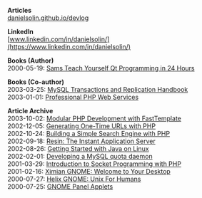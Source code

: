**Articles**   
[danielsolin.github.io/devlog](https://danielsolin.github.io/devlog/)  

**LinkedIn**   
[www.linkedin.com/in/danielsolin/](https://www.linkedin.com/in/danielsolin/)  

**Books (Author)**  
2000-05-19: [Sams Teach Yourself Qt Programming in 24 Hours](http://www.amazon.com/Sams-Teach-Yourself-Programming-Hours/dp/0672318695/)  

**Books (Co-author)**  
2003-03-25: [MySQL Transactions and Replication Handbook](http://www.amazon.com/MySQL-Transactions-Replication-Handbook-Daniel/dp/1861008384/)  
2003-01-01: [Professional PHP Web Services](http://www.amazon.com/Professional-PHP-Services-James-Fuller/dp/1861008074/)  

**Article Archive**   
2003-10-02: [Modular PHP Development with FastTemplate](https://web.archive.org/web/20041010173213/http://www.onlamp.com/pub/a/php/2003/10/02/modular_php.html)  
2002-12-05: [Generating One-Time URLs with PHP](https://web.archive.org/web/20030401151056/http://www.onlamp.com/pub/a/php/2002/12/05/one_time_URLs.html)  
2002-10-24: [Building a Simple Search Engine with PHP](https://web.archive.org/web/20030802090135/http://www.onlamp.com/pub/a/php/2002/10/24/simplesearchengine.html)  
2002-09-18: [Resin: The Instant Application Server](https://web.archive.org/web/20030419084539/http://www.onjava.com/pub/a/onjava/2002/09/18/resin.html)  
2002-08-26: [Getting Started with Java on Linux](https://www.linuxjournal.com/article/6290)  
2002-02-01: [Developing a MySQL quota daemon](https://jacobfilipp.com/DrDobbs/articles/SA/v11/i02/a8.htm)  
2001-03-29: [Introduction to Socket Programming with PHP](https://web.archive.org/web/20030202082831/http://www.onlamp.com/pub/a/php/2001/03/29/socket_intro.html)  
2001-02-16: [Ximian GNOME: Welcome to Your Desktop](https://web.archive.org/web/20030413193655/http://linux.oreillynet.com/pub/a/linux/2001/02/16/ximian.html)  
2000-07-27: [Helix GNOME: Unix For Humans](https://web.archive.org/web/20030402043840/http://linux.oreillynet.com/pub/a/linux/2000/07/27/helix_gnome.html)  
2000-07-25: [GNOME Panel Applets](https://web.archive.org/web/20030803010043/http://www.onlamp.com/pub/a/python/2000/07/25/gnome_applet.html)  
